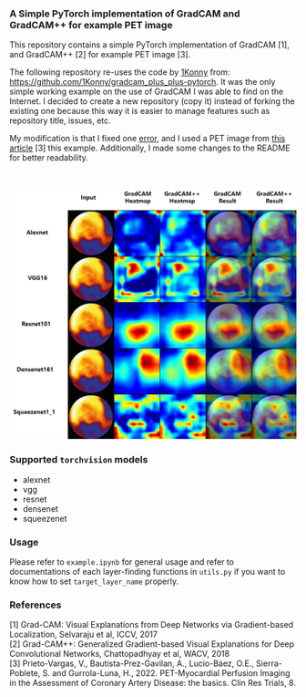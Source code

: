 ### A Simple PyTorch implementation of GradCAM and GradCAM++ for example PET image

This repository contains a simple PyTorch implementation of GradCAM [1], and GradCAM++ [2] for example PET image [3].

The following repository re-uses the code by [1Konny](https://github.com/1Konny) from: https://github.com/1Konny/gradcam_plus_plus-pytorch.
It was the only simple working example on the use of GradCAM I was able to find on the Internet.
I decided to create a new repository (copy it) instead of forking the existing one because this way
it is easier to manage features such as repository title, issues, etc.

My modification is that I fixed one [error](https://github.com/1Konny/gradcam_plus_plus-pytorch/issues/10), and
I used a PET image from [this article](https://www.oatext.com/pet-myocardial-perfusion-imaging-in-the-assessment-of-coronary-artery-disease-the-basics.php) [3]
this example. Additionally, I made some changes to the README for better
readability.

<br>
<p align="center">
<img src=assets/readme.png>
</p>

### Supported `torchvision` models

- alexnet
- vgg
- resnet
- densenet
- squeezenet

### Usage

Please refer to `example.ipynb` for general usage and refer to documentations of each layer-finding functions
in `utils.py` if you want to know how to set `target_layer_name` properly.

### References

[1] Grad-CAM: Visual Explanations from Deep Networks via Gradient-based Localization, Selvaraju et al, ICCV, 2017 <br>
[2] Grad-CAM++: Generalized Gradient-based Visual Explanations for Deep Convolutional Networks, Chattopadhyay et al, WACV, 2018 <br>
[3] Prieto-Vargas, V., Bautista-Prez-Gavilan, A., Lucio-Báez, O.E., Sierra-Poblete, S. and Gurrola-Luna, H., 2022. PET-Myocardial Perfusion Imaging in the Assessment of Coronary Artery Disease: the basics. Clin Res Trials, 8.
